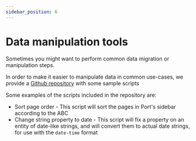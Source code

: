 ```yaml
---
sidebar_position: 6
---
```


# Data manipulation tools

Sometimes you might want to perform common data migration or manipulation steps.

In order to make it easier to manipulate data in common use-cases, we provide a [Github repository](https://github.com/port-labs/script-examples) with some sample scripts

Some examples of the scripts included in the repository are:

- Sort page order - This script will sort the pages in Port's sidebar according to the ABC
- Change string property to date - This script will fix a property on an entity of date-like strings, and will convert them to actual date strings, for use with the `date-time` format
